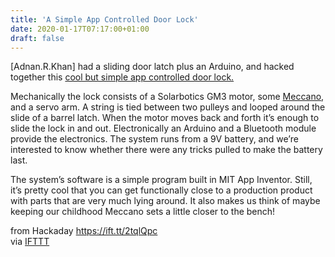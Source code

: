 ```yaml
---
title: 'A Simple App Controlled Door Lock'
date: 2020-01-17T07:17:00+01:00
draft: false
---
```


\[Adnan.R.Khan\] had a sliding door latch plus an Arduino, and hacked together this [cool but simple app controlled door lock.](https://hackaday.io/project/166180-automatic-door-locking-system-controlled-by-mobile)

Mechanically the lock consists of a Solarbotics GM3 motor, some [Meccano](https://hackaday.com/2017/11/03/meccano-piston-pump-made-with-a-syringe/), and a servo arm. A string is tied between two pulleys and looped around the slide of a barrel latch. When the motor moves back and forth it’s enough to slide the lock in and out. Electronically an Arduino and a Bluetooth module provide the electronics. The system runs from a 9V battery, and we’re interested to know whether there were any tricks pulled to make the battery last.

The system’s software is a simple program built in MIT App Inventor. Still, it’s pretty cool that you can get functionally close to a production product with parts that are very much lying around. It also makes us think of maybe keeping our childhood Meccano sets a little closer to the bench!

  
  
from Hackaday https://ift.tt/2tqlQpc  
via [IFTTT](https://ifttt.com/?ref=da&site=blogger)